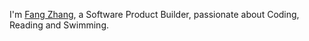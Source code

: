I'm [Fang Zhang](https://fang-zhang.com), a Software Product Builder, passionate about Coding, Reading and Swimming. <br/>
<br />


<!-- - 👋 Hi, I’m mostly working on Web3 NFT projects: [MDearth](https://mdearth.io) -->
<!-- - 🌱 I’m currently maintaining two open-source organizations: [MERN-Projects](https://github.com/MERN-Entrepreneur-Projects) and [Awesome-Thinkings](https://github.com/Awesome-Thinkings). -->
<!-- - 💞️ I’m looking to collaborate on Web3 or MERN projects. -->
<!-- - 📫 How to reach me: Through my E-mail: walter.zhangfang@gmail.com
- 😄 Fun fact: I am living in Auckland(New Zealand) with my wife and our daughter. -->


<!-- - 👀 I’m interested in a sort of Web3 application called "dApp", especially some [Awesome Web3 Projects](https://github.com/Awesome-Thinkings/Awesome-Web3) that could help people understand and be involved in the Web3 world. -->
